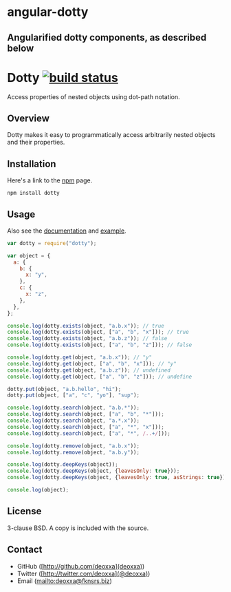 angular-dotty
=====
## Angularified dotty components, as described below

Dotty [![build status](https://secure.travis-ci.org/deoxxa/dotty.png)](http://travis-ci.org/deoxxa/dotty)
=====

Access properties of nested objects using dot-path notation.

Overview
--------

Dotty makes it easy to programmatically access arbitrarily nested objects and
their properties.


Installation
------------

Here's a link to the [npm](https://npmjs.org/package/dotty) page. 

	npm install dotty


Usage
-----

Also see the [documentation](http://deoxxa.github.com/dotty/docs/) and
[example](example.js).

```javascript
var dotty = require("dotty");

var object = {
  a: {
    b: {
      x: "y",
    },
    c: {
      x: "z",
    },
  },
};

console.log(dotty.exists(object, "a.b.x")); // true
console.log(dotty.exists(object, ["a", "b", "x"])); // true
console.log(dotty.exists(object, "a.b.z")); // false
console.log(dotty.exists(object, ["a", "b", "z"])); // false

console.log(dotty.get(object, "a.b.x")); // "y"
console.log(dotty.get(object, ["a", "b", "x"])); // "y"
console.log(dotty.get(object, "a.b.z")); // undefined
console.log(dotty.get(object, ["a", "b", "z"])); // undefine

dotty.put(object, "a.b.hello", "hi");
dotty.put(object, ["a", "c", "yo"], "sup");

console.log(dotty.search(object, "a.b.*"));
console.log(dotty.search(object, ["a", "b", "*"]));
console.log(dotty.search(object, "a.*.x"));
console.log(dotty.search(object, ["a", "*", "x"]));
console.log(dotty.search(object, ["a", "*", /..+/]));

console.log(dotty.remove(object, "a.b.x"));
console.log(dotty.remove(object, "a.b.y"));

console.log(dotty.deepKeys(object));
console.log(dotty.deepKeys(object, {leavesOnly: true}));
console.log(dotty.deepKeys(object, {leavesOnly: true, asStrings: true}));

console.log(object);
```

License
-------

3-clause BSD. A copy is included with the source.

Contact
-------

* GitHub ([http://github.com/deoxxa](deoxxa))
* Twitter ([http://twitter.com/deoxxa](@deoxxa))
* Email ([mailto:deoxxa@fknsrs.biz](deoxxa@fknsrs.biz))

